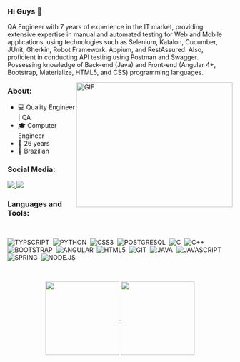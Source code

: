 ### Hi Guys 👋

QA Engineer with 7 years of experience in the IT market, providing extensive expertise in manual and automated testing for Web and Mobile applications, using technologies such as Selenium, Katalon, Cucumber, JUnit, Gherkin, Robot Framework, Appium, and RestAssured. Also, proficient in conducting API testing using Postman and Swagger. Possessing knowledge of Back-end (Java) and Front-end (Angular 4+, Bootstrap, Materialize, HTML5, and CSS) programming languages.

<img align="right" alt="GIF" src="Documentos/Prints/escritorio.gif" width="350" height="280" />

### About:

- 💻 Quality Engineer | QA
- 🎓 Computer Engineer
- 🎉 26 years
- 📌 Brazilian

### Social Media:


  <a href="https://www.linkedin.com/in/jacksonhmt" alt="Linkedin">
    <img src="https://img.shields.io/badge/LinkedIn-0077B5?style=for-the-badge&logo=linkedin&logoColor=white" />
  </a>
  
  <a href="https://www.instagram.com/jacksonteixeiraqa/" alt="Instagram">
    <img src="https://img.shields.io/badge/Instagram-E4405F?style=for-the-badge&logo=instagram&logoColor=white"/>
  </a>

</br>

### Languages and Tools:

</br>

![TYPSCRIPT](https://img.shields.io/badge/TypeScript-007ACC?style=for-the-badge&logo=typescript&logoColor=white)&nbsp;
![PYTHON](https://img.shields.io/badge/Python-3776AB?style=for-the-badge&logo=python&logoColor=white)&nbsp;
![CSS3](https://img.shields.io/badge/CSS3-1572B6?style=for-the-badge&logo=css3&logoColor=white)&nbsp;
![POSTGRESQL](https://img.shields.io/badge/PostgreSQL-316192?style=for-the-badge&logo=postgresql&logoColor=white)&nbsp;
![C](https://img.shields.io/badge/C-00599C?style=for-the-badge&logo=c&logoColor=white)&nbsp;
![C++](https://img.shields.io/badge/C%2B%2B-00599C?style=for-the-badge&logo=c%2B%2B&logoColor=white)&nbsp;
![BOOTSTRAP](https://img.shields.io/badge/Bootstrap-563D7C?style=for-the-badge&logo=bootstrap&logoColor=white)&nbsp;
![ANGULAR](https://img.shields.io/badge/Angular-DD0031?style=for-the-badge&logo=angular&logoColor=white)&nbsp;
![HTML5](https://img.shields.io/badge/HTML5-E34F26?style=for-the-badge&logo=html5&logoColor=white)&nbsp;
![GIT](https://img.shields.io/badge/Git-F05032?style=for-the-badge&logo=git&logoColor=white)&nbsp;
![JAVA](https://img.shields.io/badge/Java-ED8B00?style=for-the-badge&logo=java&logoColor=white)&nbsp;
![JAVASCRIPT](https://img.shields.io/badge/JavaScript-F7DF1E?style=for-the-badge&logo=javascript&logoColor=black)&nbsp;
![SPRING](https://img.shields.io/badge/Spring-6DB33F?style=for-the-badge&logo=spring&logoColor=white)&nbsp;
![NODE.JS](https://img.shields.io/badge/Node.js-43853D?style=for-the-badge&logo=node.js&logoColor=white)&nbsp;

</br>

<p align="center">
   <a href="https://github.com/jacksonhmt?tab=repositories">
    <img
      align="center"
      height="165"
      src="https://github-readme-stats.vercel.app/api/top-langs/?username=jacksonhmt&langs_count=8&layout=compact&theme=dracula"
    />
  </a>
  
  <a href="https://github.com/jacksonhmt?tab=repositories">
    <img
      align="center"
      height="165"
      src="https://github-readme-stats.vercel.app/api?username=jacksonhmt&count_private=true&show_icons=true&custom_title=Github%20Status&hide=issues&theme=dracula"
    />
  </a>
</p>
